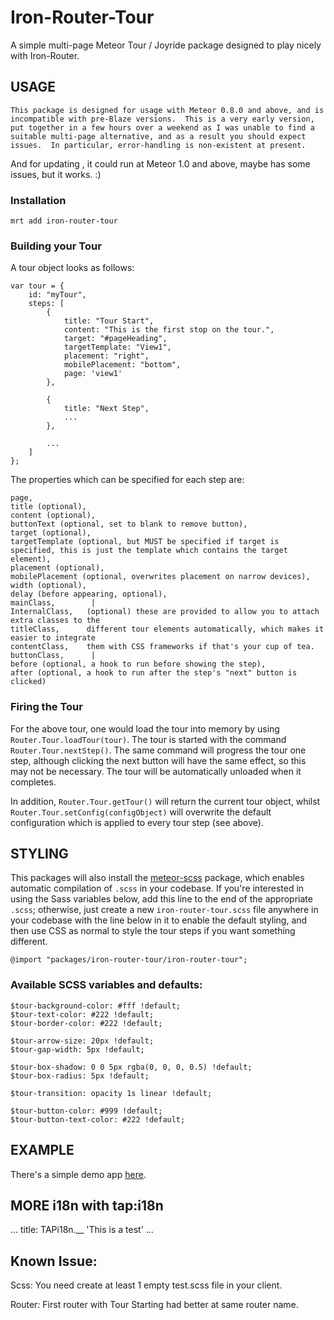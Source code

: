 # Iron-Router-Tour

A simple multi-page Meteor Tour / Joyride package designed to play nicely with Iron-Router.

## USAGE

```
This package is designed for usage with Meteor 0.8.0 and above, and is incompatible with pre-Blaze versions.  This is a very early version, put together in a few hours over a weekend as I was unable to find a suitable multi-page alternative, and as a result you should expect issues.  In particular, error-handling is non-existent at present.
```
And for updating , it could run at Meteor 1.0 and above, maybe has some issues, but it works. :)

### Installation

    mrt add iron-router-tour

### Building your Tour

A tour object looks as follows:

    var tour = {
		id: "myTour",
		steps: [
			{
				title: "Tour Start",
				content: "This is the first stop on the tour.",
				target: "#pageHeading",
				targetTemplate: "View1",
				placement: "right",
				mobilePlacement: "bottom",
				page: 'view1'
			},

			{
				title: "Next Step",
				...
			},

			...
		]
	};

The properties which can be specified for each step are:

    page,
    title (optional),
    content (optional),
    buttonText (optional, set to blank to remove button),
    target (optional),
    targetTemplate (optional, but MUST be specified if target is specified, this is just the template which contains the target element),
    placement (optional),
    mobilePlacement (optional, overwrites placement on narrow devices),
    width (optional),
    delay (before appearing, optional),
    mainClass,        |
    InternalClass,   (optional) these are provided to allow you to attach extra classes to the
    titleClass,      different tour elements automatically, which makes it easier to integrate 
    contentClass,    them with CSS frameworks if that's your cup of tea.
    buttonClass,      |
    before (optional, a hook to run before showing the step),
    after (optional, a hook to run after the step's "next" button is clicked)

### Firing the Tour

For the above tour, one would load the tour into memory by using `Router.Tour.loadTour(tour)`.  The tour is started with the command `Router.Tour.nextStep()`.  The same command will progress the tour one step, although clicking the next button will have the same effect, so this may not be necessary.  The tour will be automatically unloaded when it completes.

In addition, `Router.Tour.getTour()` will return the current tour object, whilst `Router.Tour.setConfig(configObject)` will overwrite the default configuration which is applied to every tour step (see above).

## STYLING

This packages will also install the [meteor-scss](https://atmospherejs.com/package/scss) package, which enables automatic compilation of `.scss` in your codebase.  If you're interested in using the Sass variables below, add this line to the end of the appropriate `.scss`; otherwise, just create a new `iron-router-tour.scss` file anywhere in your codebase with the line below in it to enable the default styling, and then use CSS as normal to style the tour steps if you want something different.

    @import "packages/iron-router-tour/iron-router-tour";

### Available SCSS variables and defaults:

    $tour-background-color: #fff !default;
    $tour-text-color: #222 !default;
    $tour-border-color: #222 !default;

    $tour-arrow-size: 20px !default;
    $tour-gap-width: 5px !default;

    $tour-box-shadow: 0 0 5px rgba(0, 0, 0, 0.5) !default;
    $tour-box-radius: 5px !default;

    $tour-transition: opacity 1s linear !default;

    $tour-button-color: #999 !default;
    $tour-button-text-color: #222 !default;

## EXAMPLE

There's a simple demo app [here](http://ironroutertourdemo.meteor.com).

## MORE i18n with tap:i18n

...
title: TAPi18n.__ 'This is a test'
...

## Known Issue:
Scss: You need create at least 1 empty test.scss file in your client.

Router: First router with Tour Starting had better at same router name.

